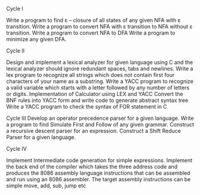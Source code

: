 Cycle I 

Write a program to find ε – closure of all states of any given NFA with ε transition.
Write a program to convert NFA with ε transition to NFA without  ε transition.
Write a program to convert NFA to DFA
Write a program to minimize any given DFA.

Cycle II 

Design and implement a lexical analyzer for given language using C and the lexical analyzer should ignore redundant spaces, tabs and newlines.
Write a lex program to recognize all strings which does not contain first four characters of your name as a substring.
Write a YACC program to recognize a valid variable which starts with a letter followed by any number of letters or digits.
Implementation of Calculator using LEX and YACC
Convert the BNF rules into YACC form and write code to generate  abstract syntax tree
Write a YACC program to check the syntax of FOR statement in C

Cycle III 
Develop an operator precedence parser for a given language.
Write a program to find Simulate First and Follow of any given grammar.
Construct a recursive descent parser for an expression.
Construct a Shift Reduce Parser for a given language.

Cycle IV 

 Implement Intermediate code generation for simple expressions.
 Implement the back end of the compiler which takes the three address code and produces the 8086 assembly language instructions that can be assembled and run using an 8086 assembler. The target assembly instructions can be simple move, add, sub, jump etc
